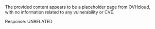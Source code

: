 The provided content appears to be a placeholder page from OVHcloud, with no information related to any vulnerability or CVE.

Response: UNRELATED